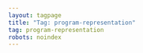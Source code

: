 ```yaml
---
layout: tagpage
title: "Tag: program-representation"
tag: program-representation
robots: noindex
---
```

